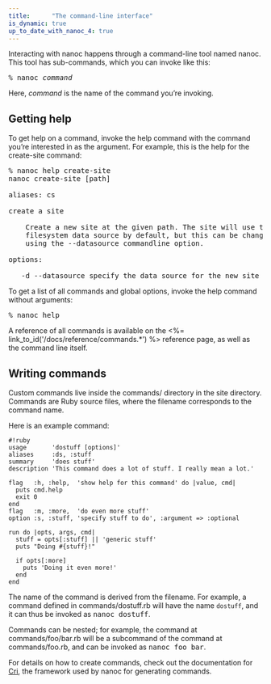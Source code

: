```yaml
---
title:      "The command-line interface"
is_dynamic: true
up_to_date_with_nanoc_4: true
---
```


Interacting with nanoc happens through a command-line tool named <span class="command">nanoc</span>. This tool has sub-commands, which you can invoke like this:

<pre><span class="prompt">%</span> <kbd>nanoc</kbd> <var>command</var></pre>

Here, <var>command</var> is the name of the command you’re invoking.

Getting help
------------

To get help on a command, invoke the <span class="command">help</span> command with the command you’re interested in as the argument. For example, this is the help for the <span class="command">create-site</span> command:

<pre><span class="prompt">%</span> <kbd>nanoc help create-site</kbd>
nanoc create-site [path]

aliases: cs

create a site

    Create a new site at the given path. The site will use the compact
    filesystem data source by default, but this can be changed by
    using the --datasource commandline option.

options:

   -d --datasource specify the data source for the new site</pre>

To get a list of all commands and global options, invoke the <span class="command">help</span> command without arguments:

<pre><span class="prompt">%</span> <kbd>nanoc help</kbd></pre>

A reference of all commands is available on the <%= link_to_id('/docs/reference/commands.*') %> reference page, as well as the command line itself.

Writing commands
----------------

Custom commands live inside the <span class="filename">commands/</span> directory in the site directory. Commands are Ruby source files, where the filename corresponds to the command name.

Here is an example command:

	#!ruby
	usage       'dostuff [options]'
	aliases     :ds, :stuff
	summary     'does stuff'
	description 'This command does a lot of stuff. I really mean a lot.'

	flag   :h, :help,  'show help for this command' do |value, cmd|
	  puts cmd.help
	  exit 0
	end
	flag   :m, :more,  'do even more stuff'
	option :s, :stuff, 'specify stuff to do', :argument => :optional

	run do |opts, args, cmd|
	  stuff = opts[:stuff] || 'generic stuff'
	  puts "Doing #{stuff}!"

	  if opts[:more]
	    puts 'Doing it even more!'
	  end
	end

The name of the command is derived from the filename. For example, a command defined in <span class="filename">commands/dostuff.rb</span> will have the name `dostuff`, and it can thus be invoked as <kbd>nanoc dostuff</kbd>.

Commands can be nested; for example, the command at <span class="filename">commands/foo/bar.rb</span> will be a subcommand of the command at <span class="filename">commands/foo.rb</span>, and can be invoked as <kbd>nanoc foo bar</kbd>.

For details on how to create commands, check out the documentation for [Cri](http://rubydoc.info/gems/cri), the framework used by nanoc for generating commands.
